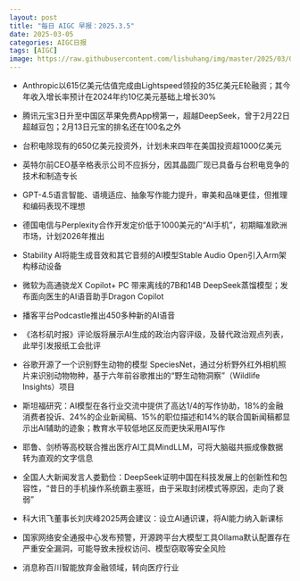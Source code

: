 ```yaml
---
layout: post
title: "每日 AIGC 早报：2025.3.5"
date: 2025-03-05
categories: AIGC日报
tags: [AIGC]
image: https://raw.githubusercontent.com/lishuhang/img/master/2025/03/0305-d.jpg
---
```


- Anthropic以615亿美元估值完成由Lightspeed领投的35亿美元E轮融资；其今年收入增长率预计在2024年约10亿美元基础上增长30%

- 腾讯元宝3日升至中国区苹果免费App榜第一，超越DeepSeek，曾于2月22日超越豆包；2月13日元宝的排名还在100名之外

- 台积电除现有的650亿美元投资外，计划未来四年在美国投资超1000亿美元

- 英特尔前CEO基辛格表示公司不应拆分，因其晶圆厂现已具备与台积电竞争的技术和制造专长

- GPT-4.5语言智能、语境适应、抽象写作能力提升，审美和品味更佳，但推理和编码表现不理想

- 德国电信与Perplexity合作开发定价低于1000美元的“AI手机”，初期瞄准欧洲市场，计划2026年推出

- Stability AI将能生成音效和其它音频的AI模型Stable Audio Open引入Arm架构移动设备

- 微软为高通骁龙X Copilot+ PC 带来离线的7B和14B DeepSeek蒸馏模型；发布面向医生的AI语音助手Dragon Copilot

- 播客平台Podcastle推出450多种新的AI语音

- 《洛杉矶时报》评论版将展示AI生成的政治内容评级，及替代政治观点列表，此举引发报纸工会批评

- 谷歌开源了一个识别野生动物的模型 SpeciesNet，通过分析野外红外相机照片来识别动物物种，基于六年前谷歌推出的“野生动物洞察”（Wildlife Insights）项目

- 斯坦福研究：AI模型在各行业交流中提供了高达1/4的写作协助，18%的金融消费者投诉、24%的企业新闻稿、15%的职位描述和14%的联合国新闻稿都显示出AI辅助的迹象；教育水平较低地区反而更快采用AI写作

- 耶鲁、剑桥等高校联合推出医疗AI工具MindLLM，可将大脑磁共振成像数据转为直观的文字信息

- 全国人大新闻发言人娄勤俭：DeepSeek证明中国在科技发展上的创新性和包容性，“昔日的手机操作系统霸主塞班，由于采取封闭模式等原因，走向了衰弱”

- 科大讯飞董事长刘庆峰2025两会建议：设立AI通识课，将AI能力纳入新课标

- 国家网络安全通报中心发布预警，开源跨平台大模型工具Ollama默认配置存在严重安全漏洞，可能导致未授权访问、模型窃取等安全风险

- 消息称百川智能放弃金融领域，转向医疗行业